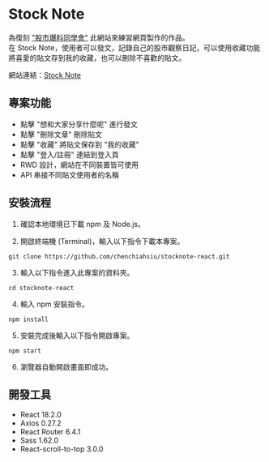 # Stock Note

為復刻 ["股市爆料同學會"](https://www.cmoney.tw/forum/popular/buzz) 此網站來練習網頁製作的作品。<br/>
在 Stock Note，使用者可以發文，記錄自己的股市觀察日記，可以使用收藏功能將喜愛的貼文存到我的收藏，也可以刪除不喜歡的貼文。

網站連結：[Stock Note](https://chenchiahsiu.github.io/stocknote-react/)

## 專案功能

- 點擊 "想和大家分享什麼呢" 進行發文
- 點擊 "刪除文章" 刪除貼文
- 點擊 "收藏" 將貼文保存到 "我的收藏"
- 點擊 "登入/註冊" 連結到登入頁
- RWD 設計，網站在不同裝置皆可使用
- API 串接不同貼文使用者的名稱

## 安裝流程

1. 確認本地環境已下載 npm 及 Node.js。

2. 開啟終端機 (Terminal)，輸入以下指令下載本專案。

```
git clone https://github.com/chenchiahsiu/stocknote-react.git
```

3. 輸入以下指令進入此專案的資料夾。

```
cd stocknote-react
```

4. 輸入 npm 安裝指令。

```
npm install
```

5. 安裝完成後輸入以下指令開啟專案。

```
npm start
```

6. 瀏覽器自動開啟畫面即成功。

## 開發工具

- React 18.2.0
- Axios 0.27.2
- React Router 6.4.1
- Sass 1.62.0
- React-scroll-to-top 3.0.0
